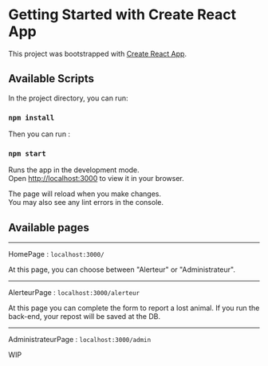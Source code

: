 # Getting Started with Create React App

This project was bootstrapped with [Create React App](https://github.com/facebook/create-react-app).

## Available Scripts

In the project directory, you can run:

### `npm install`

Then you can run :

### `npm start`

Runs the app in the development mode.\
Open [http://localhost:3000](http://localhost:3000) to view it in your browser.

The page will reload when you make changes.\
You may also see any lint errors in the console.

## Available pages 
______

HomePage : ```localhost:3000/```

At this page, you can choose between "Alerteur" or "Administrateur".

_______

AlerteurPage : ```localhost:3000/alerteur```

At this page you can complete the form to report a lost animal. 
If you run the back-end, your repost will be saved at the DB.

______

AdministrateurPage : ```localhost:3000/admin```

WIP
